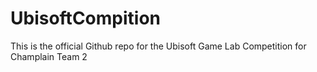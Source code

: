 # UbisoftCompition
This is the official Github repo for the Ubisoft Game Lab Competition for Champlain Team 2
